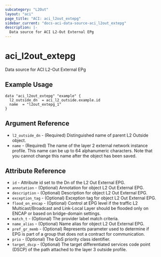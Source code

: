 ```yaml
---
subcategory: "L2Out"
layout: "aci"
page_title: "ACI: aci_l2out_extepg"
sidebar_current: "docs-aci-data-source-aci_l2out_extepg"
description: |-
  Data source for ACI L2-Out External EPg
---
```


# aci_l2out_extepg #

Data source for ACI L2-Out External EPg

## Example Usage ##

```hcl
data "aci_l2out_extepg" "example" {
  l2_outside_dn  = aci_l2_outside.example.id
  name  = "l2out_extepg_1"
}
```

## Argument Reference ##

- `l2_outside_dn` - (Required) Distinguished name of parent L2 Outside object.
- `name` - (Required) The name of the layer 2 external network instance profile. This name can be up to 64 alphanumeric characters. Note that you cannot change this name after the object has been saved.

## Attribute Reference ##

- `id` - Attribute id set to the Dn of the L2 Out External EPG.
- `annotation` - (Optional) Annotation for object L2 Out External EPG.
- `description` - (Optional) Description for object L2 Out External EPG.
- `exception_tag` - (Optional) Exception tag for object L2 Out External EPG.
- `flood_on_encap` - (Optional) Control at EPG level if the traffic L2 Multicast/Broadcast and Link-Local Layer should be flooded only on ENCAP or based on bridge-domain settings.
- `match_t` - (Optional) The provider label match criteria.
- `name_alias` - (Optional) Name alias for object L2 Out External EPG.
- `pref_gr_memb` - (Optional) Represents parameter used to determine if EPG is part of a group that does not a contract for communication.
- `prio` - (Optional) The QoS priority class identifier.
- `target_dscp` - (Optional) The target differentiated services code point (DSCP) of the path attached to the layer 3 outside profile.

